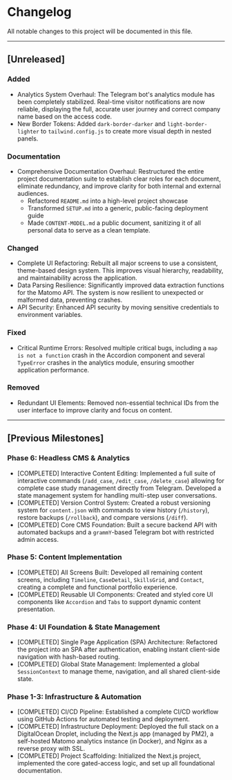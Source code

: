 # Changelog

All notable changes to this project will be documented in this file.

---

## [Unreleased]

### Added
-   Analytics System Overhaul: The Telegram bot's analytics module has been completely stabilized. Real-time visitor notifications are now reliable, displaying the full, accurate user journey and correct company name based on the access code.
-   New Border Tokens: Added `dark-border-darker` and `light-border-lighter` to `tailwind.config.js` to create more visual depth in nested panels.

### Documentation
-   Comprehensive Documentation Overhaul: Restructured the entire project documentation suite to establish clear roles for each document, eliminate redundancy, and improve clarity for both internal and external audiences.
    -   Refactored `README.md` into a high-level project showcase
    -   Transformed `SETUP.md` into a generic, public-facing deployment guide 
    -   Made `CONTENT-MODEL.md` a public document, sanitizing it of all personal data to serve as a clean template.

### Changed
-   Complete UI Refactoring: Rebuilt all major screens to use a consistent, theme-based design system. This improves visual hierarchy, readability, and maintainability across the application.
-   Data Parsing Resilience: Significantly improved data extraction functions for the Matomo API. The system is now resilient to unexpected or malformed data, preventing crashes.
-   API Security: Enhanced API security by moving sensitive credentials to environment variables.

### Fixed
-   Critical Runtime Errors: Resolved multiple critical bugs, including a `map is not a function` crash in the Accordion component and several `TypeError` crashes in the analytics module, ensuring smoother application performance.

### Removed
-   Redundant UI Elements: Removed non-essential technical IDs from the user interface to improve clarity and focus on content.

---

## [Previous Milestones]

### Phase 6: Headless CMS & Analytics
-   [COMPLETED] Interactive Content Editing: Implemented a full suite of interactive commands (`/add_case`, `/edit_case`, `/delete_case`) allowing for complete case study management directly from Telegram. Developed a state management system for handling multi-step user conversations.
-   [COMPLETED] Version Control System: Created a robust versioning system for `content.json` with commands to view history (`/history`), restore backups (`/rollback`), and compare versions (`/diff`).
-   [COMPLETED] Core CMS Foundation: Built a secure backend API with automated backups and a `grammY`-based Telegram bot with restricted admin access.

### Phase 5: Content Implementation
-   [COMPLETED] All Screens Built: Developed all remaining content screens, including `Timeline`, `CaseDetail`, `SkillsGrid`, and `Contact`, creating a complete and functional portfolio experience.
-   [COMPLETED] Reusable UI Components: Created and styled core UI components like `Accordion` and `Tabs` to support dynamic content presentation.

### Phase 4: UI Foundation & State Management
-   [COMPLETED] Single Page Application (SPA) Architecture: Refactored the project into an SPA after authentication, enabling instant client-side navigation with hash-based routing.
-   [COMPLETED] Global State Management: Implemented a global `SessionContext` to manage theme, navigation, and all shared client-side state.

### Phase 1-3: Infrastructure & Automation
-   [COMPLETED] CI/CD Pipeline: Established a complete CI/CD workflow using GitHub Actions for automated testing and deployment.
-   [COMPLETED] Infrastructure Deployment: Deployed the full stack on a DigitalOcean Droplet, including the Next.js app (managed by PM2), a self-hosted Matomo analytics instance (in Docker), and Nginx as a reverse proxy with SSL.
-   [COMPLETED] Project Scaffolding: Initialized the Next.js project, implemented the core gated-access logic, and set up all foundational documentation.